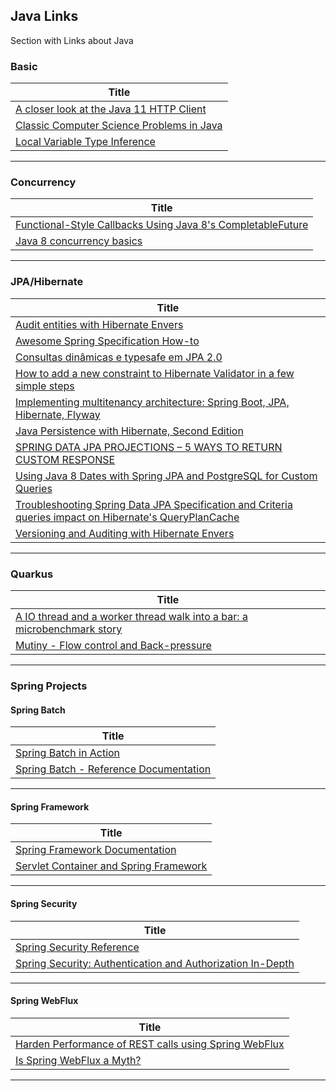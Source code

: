 ## Java Links

Section with Links about Java

### Basic

|**Title** |
|---|
|[A closer look at the Java 11 HTTP Client]|
|[Classic Computer Science Problems in Java]|
|[Local Variable Type Inference]|
------------

### Concurrency

|**Title** |
|---|
|[Functional-Style Callbacks Using Java 8's CompletableFuture]|
|[Java 8 concurrency basics]|
------------


### JPA/Hibernate

|**Title**|
|---|
|[Audit entities with Hibernate Envers]|
|[Awesome Spring Specification How-to]|
|[Consultas dinâmicas e typesafe em JPA 2.0]|
|[How to add a new constraint to Hibernate Validator in a few simple steps]|
|[Implementing multitenancy architecture: Spring Boot, JPA, Hibernate, Flyway]|
|[Java Persistence with Hibernate, Second Edition]|
|[SPRING DATA JPA PROJECTIONS – 5 WAYS TO RETURN CUSTOM RESPONSE]|
|[Using Java 8 Dates with Spring JPA and PostgreSQL for Custom Queries]|
|[Troubleshooting Spring Data JPA Specification and Criteria queries impact on Hibernate's QueryPlanCache]|
|[Versioning and Auditing with Hibernate Envers]|
--------------

### Quarkus

|**Title**|
|---|
|[A IO thread and a worker thread walk into a bar: a microbenchmark story]|
|[Mutiny - Flow control and Back-pressure]|
--------------


### Spring Projects

#### Spring Batch

|**Title** |
|---|
|[Spring Batch in Action]|
|[Spring Batch - Reference Documentation]|
------------

#### Spring Framework

|**Title**|
|---|
|[Spring Framework Documentation]|
|[Servlet Container and Spring Framework]|
------------

#### Spring Security

|**Title** |
|---|
|[Spring Security Reference]|
|[Spring Security: Authentication and Authorization In-Depth]|
------------


#### Spring WebFlux

|**Title** |
|---|
|[Harden Performance of REST calls using Spring WebFlux]|
|[Is Spring WebFlux a Myth?]|
------------


[comment]: # (Basic)
[A closer look at the Java 11 HTTP Client]: <https://golb.hplar.ch/2019/01/java-11-http-client.html>
[Classic Computer Science Problems in Java]: <https://www.manning.com/books/classic-computer-science-problems-in-java?utm_source=google&utm_medium=cpc&utm_campaign=dynamicremarketing&gclid=EAIaIQobChMIlLjn8buk7gIVSQ65Bh0YrAO6EAEYASACEgIjjfD_BwE>
[Local Variable Type Inference]: <https://openjdk.org/projects/amber/guides/lvti-faq>


[comment]: # (Concurrency)
[Functional-Style Callbacks Using Java 8's CompletableFuture]: <https://www.infoq.com/articles/Functional-Style-Callbacks-Using-CompletableFuture>
[Java 8 concurrency basics]: <https://www.ibm.com/developerworks/java/library/j-jvmc2/index.html>


[comment]: # (Jpa/Hibernate)
[Audit entities with Hibernate Envers]: <https://adamzareba.github.io/Audit-entities-with-Hibernate-Envers/>
[Awesome Spring Specification How-to]: <https://leaks.wanari.com/2018/01/23/awesome-spring-specification>
[Consultas dinâmicas e typesafe em JPA 2.0
]: <https://www.ibm.com/developerworks/br/java/library/j-typesafejpa/index.html>
[How to add a new constraint to Hibernate Validator in a few simple steps
]: <https://in.relation.to/2018/01/04/adding-new-constraint-to-engine/>
[Implementing multitenancy architecture: Spring Boot, JPA, Hibernate, Flyway
]: <https://medium.com/deviniti-technology-driven-blog/implementing-multitenancy-architecture-spring-boot-jpa-hibernate-flyway-8fb19b312a10>
[Java Persistence with Hibernate, Second Edition]: <https://www.manning.com/books/java-persistence-with-hibernate-second-edition?utm_source=google&utm_medium=cpc&utm_campaign=dynamicremarketing&gclid=EAIaIQobChMIlLjn8buk7gIVSQ65Bh0YrAO6EAEYASABEgKoGvD_BwE>
[SPRING DATA JPA PROJECTIONS – 5 WAYS TO RETURN CUSTOM RESPONSE
]: <https://www.bytestree.com/spring/spring-data-jpa-projections-5-ways-return-custom-object>
[Troubleshooting Spring Data JPA Specification and Criteria queries impact on Hibernate's QueryPlanCache
]: <https://tech.asimio.net/2021/01/27/Troubleshooting-Spring-Data-JPA-Specification-and-Criteria-queries-impact-on-Hibernate-QueryPlanCache.html>
[Using Java 8 Dates with Spring JPA and PostgreSQL for Custom Queries]: <https://blog.mimacom.com/java-8-dates-with-postgresql/>
[Versioning and Auditing with Hibernate Envers]: <https://bytefish.de/blog/hibernate_envers_versioning_and_auditing/>


[comment]: # (Quarkus)
[A IO thread and a worker thread walk into a bar: a microbenchmark story]: <https://quarkus.io/blog/io-thread-benchmark/>
[Mutiny - Flow control and Back-pressure]: <https://quarkus.io/blog/mutiny-back-pressure/>


[comment]: # (Spring Batch)
[Spring Batch in Action]: <https://livebook.manning.com/book/spring-batch-in-action/table-of-contents/39>
[Spring Batch - Reference Documentation]: <https://docs.spring.io/spring-batch/docs/4.1.x/reference/html/index.html>


[comment]: # (Spring Framework)
[Spring Framework Documentation]: <https://docs.spring.io/spring/docs/current/spring-framework-reference/>
[Servlet Container and Spring Framework]: <https://mossgreen.github.io/Servlet-Containers-and-Spring-Framework/>


[comment]: # (Spring Security)
[Spring Security Reference]: <https://docs.spring.io/spring-security/site/docs/current/reference/html5/>
[Spring Security: Authentication and Authorization In-Depth]: <https://www.marcobehler.com/guides/spring-security>


[comment]: # (Spring WebFlux)
[Harden Performance of REST calls using Spring WebFlux]: <https://www.steadybit.com/blog/harden-performance-rest-calls-spring-webflux>
[Is Spring WebFlux a Myth?]: <https://blog.devgenius.io/is-spring-webflux-a-myth-4526c2f92413>